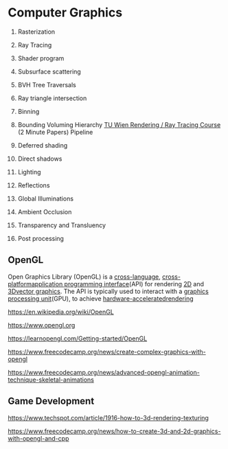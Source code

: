 # Computer Graphics

1. Rasterization

2. Ray Tracing

3. Shader program

4. Subsurface scattering

5. BVH Tree Traversals

6. Ray triangle intersection

7. Binning

8. Bounding Voluming Hierarchy
[TU Wien Rendering / Ray Tracing Course](https://www.youtube.com/playlist?list=PLujxSBD-JXgnGmsn7gEyN28P1DnRZG7qi) (2 Minute Papers)
Pipeline

1. Deferred shading

2. Direct shadows

3. Lighting

4. Reflections

5. Global Illuminations

6. Ambient Occlusion

7. Transparency and Transluency

8. Post processing

## OpenGL

Open Graphics Library (OpenGL) is a [cross-language](https://en.wikipedia.org/wiki/Language-independent_specification), [cross-platform](https://en.wikipedia.org/wiki/Cross-platform)[application programming interface](https://en.wikipedia.org/wiki/Application_programming_interface)(API) for rendering [2D](https://en.wikipedia.org/wiki/2D_computer_graphics) and [3D](https://en.wikipedia.org/wiki/3D_computer_graphics)[vector graphics](https://en.wikipedia.org/wiki/Vector_graphics). The API is typically used to interact with a [graphics processing unit](https://en.wikipedia.org/wiki/Graphics_processing_unit)(GPU), to achieve [hardware-accelerated](https://en.wikipedia.org/wiki/Hardware_acceleration)[rendering](https://en.wikipedia.org/wiki/Rendering_(computer_graphics))

https://en.wikipedia.org/wiki/OpenGL

https://www.opengl.org

https://learnopengl.com/Getting-started/OpenGL

https://www.freecodecamp.org/news/create-complex-graphics-with-opengl

https://www.freecodecamp.org/news/advanced-opengl-animation-technique-skeletal-animations

## Game Development

https://www.techspot.com/article/1916-how-to-3d-rendering-texturing

https://www.freecodecamp.org/news/how-to-create-3d-and-2d-graphics-with-opengl-and-cpp
